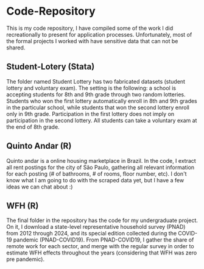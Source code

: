 # Code-Repository
This is my code repository, I have compiled some of the work I did recreationally to present for application processes. Unfortunately, most of the formal projects I worked with have sensitive data that can not be shared. 

## Student-Lotery (Stata)
The folder named Student Lottery has two fabricated datasets (student lottery and voluntary exam). The setting is the following: a school is accepting students for 8th and 9th grade through two random lotteries. Students who won the first lottery automatically enroll in 8th and 9th grades in the particular school, while students that won the second lottery enroll only in 9th grade. Participation in the first lottery does not imply on participation in the second lottery. All students can take a voluntary exam at the end of 8th grade.

## Quinto Andar (R)
Quinto andar is a online housing marketplace in Brazil. In the code, I extract all rent postings for the city of São Paulo, gathering all relevant information for each posting (# of bathrooms, # of rooms, floor number, etc). I don't know what I am going to do with the scraped data yet, but I have a few ideas we can chat about :) 

## WFH (R)
The final folder in the repository has the code for my undergraduate project. On it, I download a state-level representative household survey (PNAD) from 2012 through 2024, and its special edition collected during the COVID-19 pandemic (PNAD-COVID19). From PNAD-COVID19, I gather the share of remote work for each sector, and merge with the regular survey in order to estimate WFH effects throughout the years (considering that WFH was zero pre pandemic). 
